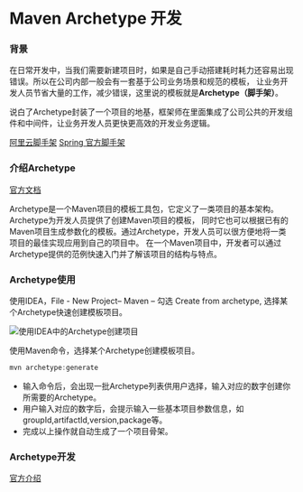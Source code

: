 Maven Archetype 开发
=======

### 背景
在日常开发中，当我们需要新建项目时，如果是自己手动搭建耗时耗力还容易出现错误。所以在公司内部一般会有一套基于公司业务场景和规范的模板，
让业务开发人员节省大量的工作，减少错误，这里说的模板就是**Archetype（脚手架）**。  

说白了Archetype封装了一个项目的地基，框架师在里面集成了公司公共的开发组件和中间件，让业务开发人员更快更高效的开发业务逻辑。

[阿里云脚手架]
[Spring 官方脚手架]

### 介绍Archetype
[官方文档]

Archetype是一个Maven项目的模板工具包，它定义了一类项目的基本架构。Archetype为开发人员提供了创建Maven项目的模板，
同时它也可以根据已有的Maven项目生成参数化的模板。通过Archetype，开发人员可以很方便地将一类项目的最佳实现应用到自己的项目中。
在一个Maven项目中，开发者可以通过Archetype提供的范例快速入门并了解该项目的结构与特点。

### Archetype使用

使用IDEA，File - New Project– Maven – 勾选 Create from archetype, 选择某个Archetype快速创建模板项目。  

![使用IDEA中的Archetype创建项目](IDEA.png)  

使用Maven命令，选择某个Archetype创建模板项目。  

```javascript
mvn archetype:generate
```
* 输入命令后，会出现一批Archetype列表供用户选择，输入对应的数字创建你所需要的Archetype。
* 用户输入对应的数字后，会提示输入一些基本项目参数信息，如 groupId,artifactId,version,package等。
* 完成以上操作就自动生成了一个项目骨架。

### Archetype开发
[官方介绍] 



 [阿里云脚手架]: https://start.aliyun.com/bootstrap.html
 [Spring 官方脚手架]: https://start.spring.io/
 [官方文档]: https://maven.apache.org/archetype/index.html
 [官方介绍]: https://maven.apache.org/archetype/maven-archetype-plugin/advanced-usage.html
